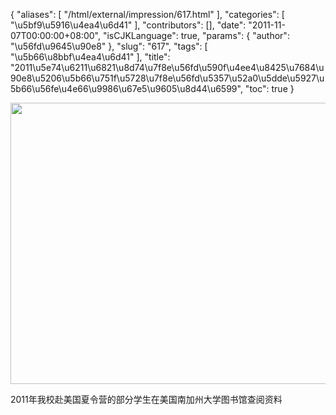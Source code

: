 {
    "aliases": [
        "/html/external/impression/617.html"
    ],
    "categories": [
        "\u5bf9\u5916\u4ea4\u6d41"
    ],
    "contributors": [],
    "date": "2011-11-07T00:00:00+08:00",
    "isCJKLanguage": true,
    "params": {
        "author": "\u56fd\u9645\u90e8"
    },
    "slug": "617",
    "tags": [
        "\u5b66\u8bbf\u4ea4\u6d41"
    ],
    "title": "2011\u5e74\u6211\u6821\u8d74\u7f8e\u56fd\u590f\u4ee4\u8425\u7684\u90e8\u5206\u5b66\u751f\u5728\u7f8e\u56fd\u5357\u52a0\u5dde\u5927\u5b66\u56fe\u4e66\u9986\u67e5\u9605\u8d44\u6599",
    "toc": true
}

<img
    src="https://cdn.tfls.online/mirror/full/6a075b5b1a0d3d94cf8f5ed4ef15d699a2ced501.jpg"
    style="display:block;margin-left:auto;margin-right:auto;"
    decoding="async"
    fetchpriority="auto"
    loading="lazy"
    height="450"
    width="600"
/>

2011年我校赴美国夏令营的部分学生在美国南加州大学图书馆查阅资料

